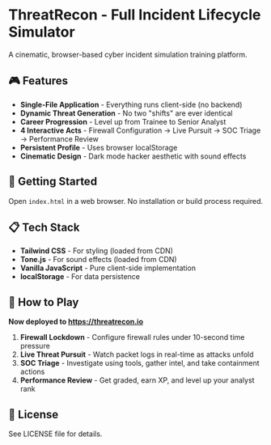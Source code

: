 # ThreatRecon - Full Incident Lifecycle Simulator

A cinematic, browser-based cyber incident simulation training platform.

## 🎮 Features

- **Single-File Application** - Everything runs client-side (no backend)
- **Dynamic Threat Generation** - No two "shifts" are ever identical
- **Career Progression** - Level up from Trainee to Senior Analyst
- **4 Interactive Acts** - Firewall Configuration → Live Pursuit → SOC Triage → Performance Review
- **Persistent Profile** - Uses browser localStorage
- **Cinematic Design** - Dark mode hacker aesthetic with sound effects

## 🚀 Getting Started

Open `index.html` in a web browser. No installation or build process required.

## 📋 Tech Stack

- **Tailwind CSS** - For styling (loaded from CDN)
- **Tone.js** - For sound effects (loaded from CDN)
- **Vanilla JavaScript** - Pure client-side implementation
- **localStorage** - For data persistence

## 🎯 How to Play

**Now deployed to https://threatrecon.io**

1. **Firewall Lockdown** - Configure firewall rules under 10-second time pressure
2. **Live Threat Pursuit** - Watch packet logs in real-time as attacks unfold
3. **SOC Triage** - Investigate using tools, gather intel, and take containment actions
4. **Performance Review** - Get graded, earn XP, and level up your analyst rank

## 📝 License

See LICENSE file for details.